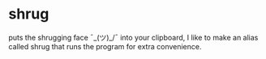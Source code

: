 # shrug
puts the shrugging face ¯\_(ツ)_/¯ into your clipboard, I like to make an alias called shrug that runs the program for extra convenience.
